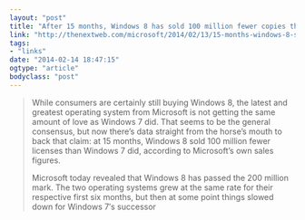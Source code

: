 ```yaml
---
layout: "post"
title: "After 15 months, Windows 8 has sold 100 million fewer copies than Windows 7 did"
link: "http://thenextweb.com/microsoft/2014/02/13/15-months-windows-8-sold-100-million-fewer-copies-windows-7/"
tags: 
- "links"
date: "2014-02-14 18:47:15"
ogtype: "article"
bodyclass: "post"
---
```


> While consumers are certainly still buying Windows 8, the latest and greatest operating system from Microsoft is not getting the same amount of love as Windows 7 did. That seems to be the general consensus, but now there’s data straight from the horse’s mouth to back that claim: at 15 months, Windows 8 sold 100 million fewer licenses than Windows 7 did, according to Microsoft’s own sales figures.
> 
> Microsoft today revealed that Windows 8 has passed the 200 million mark. The two operating systems grew at the same rate for their respective first six months, but then at some point things slowed down for Windows 7′s successor